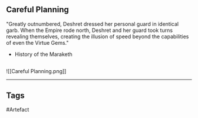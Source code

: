 ## Careful Planning
"Greatly outnumbered, Deshret dressed her personal guard in identical garb. When the Empire rode north, Deshret and her guard took turns revealing themselves, creating the illusion of speed beyond the capabilities of even the Virtue Gems."
- History of the Maraketh
## 
![[Careful Planning.png]]

---
## Tags
#Artefact